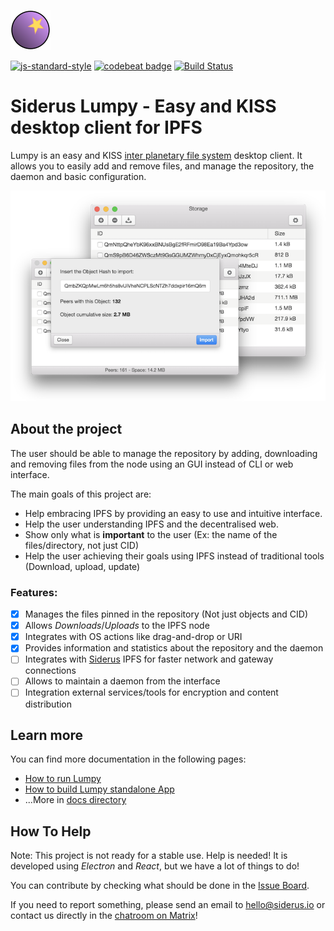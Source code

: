 ![Logo](docs/logo.png)

[![js-standard-style](https://img.shields.io/badge/code%20style-standard-brightgreen.svg)](http://standardjs.com)
[![codebeat badge](https://codebeat.co/badges/55b6d66b-3b3f-41b1-a26f-9a79209e7feb)](https://codebeat.co/projects/github-com-koalalorenzo-lumpy-master) [![Build Status](https://travis-ci.org/Siderus/Lumpy.svg?branch=master)](https://travis-ci.org/Siderus/Lumpy)

# Siderus Lumpy - Easy and KISS desktop client for IPFS
Lumpy is an easy and KISS [inter planetary file system](http://ipfs.io) desktop
client. It allows you to easily add and remove files, and manage the repository,
the daemon and basic configuration.

![Screenshots](docs/main.png)

## About the project
The user should be able to manage the repository by adding, downloading and
removing files from the node using an GUI instead of CLI or web interface.

The main goals of this project are:

* Help embracing IPFS by providing an easy to use and intuitive interface.
* Help the user understanding IPFS and the decentralised web.
* Show only what is **important** to the user (Ex: the name of the
files/directory, not just CID)
* Help the user achieving their goals using IPFS instead of traditional tools (Download, upload, update)

### Features:

- [x] Manages the files pinned in the repository (Not just objects and CID)
- [x] Allows _Downloads_/_Uploads_ to the IPFS node
- [x] Integrates with OS actions like drag-and-drop or URI
- [x] Provides information and statistics about the repository and the daemon
- [ ] Integrates with [Siderus](https://siderus.io/) IPFS for faster network and gateway connections
- [ ] Allows to maintain a daemon from the interface
- [ ] Integration external services/tools for encryption and content distribution

## Learn more
You can find more documentation in the following pages:

 * [How to run Lumpy](https://github.com/Siderus/Lumpy/tree/master/docs/RUN.md)
 * [How to build Lumpy standalone App](https://github.com/Siderus/Lumpy/tree/master/docs/BUILD.md)
 * ...More in [docs directory](https://github.com/Siderus/Lumpy/tree/master/docs)

## How To Help
Note: This project is not ready for a stable use. Help is needed!
It is developed using *Electron* and *React*, but we have a lot of things to do!

You can contribute by checking what should be done in the
[Issue Board](https://dev.siderus.io/projects/lumpy/agile/board).

If you need to report something, please send an email to [hello@siderus.io](mailto:hello@siderus.io) or
contact us directly in the [chatroom on Matrix](https://riot.im/app/#/room/#lumpy:matrix.org)!
